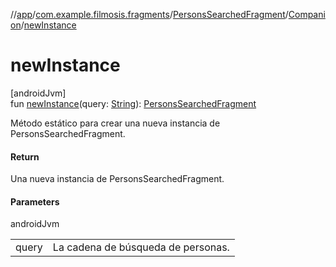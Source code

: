 //[app](../../../../index.md)/[com.example.filmosis.fragments](../../index.md)/[PersonsSearchedFragment](../index.md)/[Companion](index.md)/[newInstance](new-instance.md)

# newInstance

[androidJvm]\
fun [newInstance](new-instance.md)(query: [String](https://kotlinlang.org/api/latest/jvm/stdlib/kotlin/-string/index.html)): [PersonsSearchedFragment](../index.md)

Método estático para crear una nueva instancia de PersonsSearchedFragment.

#### Return

Una nueva instancia de PersonsSearchedFragment.

#### Parameters

androidJvm

| | |
|---|---|
| query | La cadena de búsqueda de personas. |
